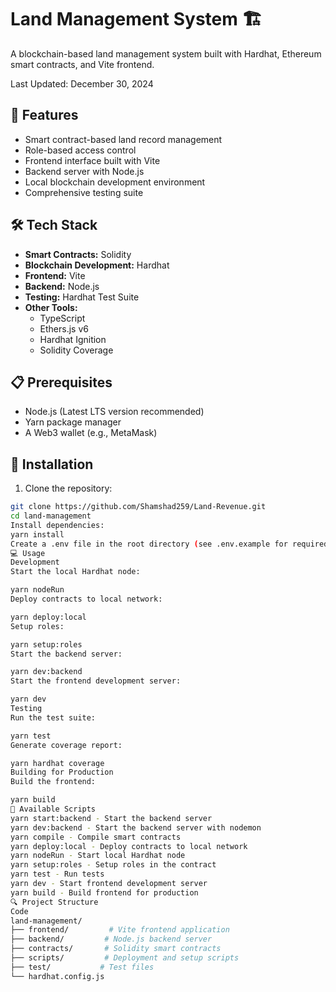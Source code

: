 # Land Management System 🏗️

A blockchain-based land management system built with Hardhat, Ethereum smart contracts, and Vite frontend.

Last Updated: December 30, 2024

## 🚀 Features

- Smart contract-based land record management
- Role-based access control
- Frontend interface built with Vite
- Backend server with Node.js
- Local blockchain development environment
- Comprehensive testing suite

## 🛠️ Tech Stack

- **Smart Contracts:** Solidity
- **Blockchain Development:** Hardhat
- **Frontend:** Vite
- **Backend:** Node.js
- **Testing:** Hardhat Test Suite
- **Other Tools:** 
  - TypeScript
  - Ethers.js v6
  - Hardhat Ignition
  - Solidity Coverage

## 📋 Prerequisites

- Node.js (Latest LTS version recommended)
- Yarn package manager
- A Web3 wallet (e.g., MetaMask)

## 🔧 Installation

1. Clone the repository:
```bash
git clone https://github.com/Shamshad259/Land-Revenue.git
cd land-management
Install dependencies:
yarn install
Create a .env file in the root directory (see .env.example for required variables)
💻 Usage
Development
Start the local Hardhat node:

yarn nodeRun
Deploy contracts to local network:

yarn deploy:local
Setup roles:

yarn setup:roles
Start the backend server:

yarn dev:backend
Start the frontend development server:

yarn dev
Testing
Run the test suite:

yarn test
Generate coverage report:

yarn hardhat coverage
Building for Production
Build the frontend:

yarn build
📝 Available Scripts
yarn start:backend - Start the backend server
yarn dev:backend - Start the backend server with nodemon
yarn compile - Compile smart contracts
yarn deploy:local - Deploy contracts to local network
yarn nodeRun - Start local Hardhat node
yarn setup:roles - Setup roles in the contract
yarn test - Run tests
yarn dev - Start frontend development server
yarn build - Build frontend for production
🔍 Project Structure
Code
land-management/
├── frontend/         # Vite frontend application
├── backend/         # Node.js backend server
├── contracts/       # Solidity smart contracts
├── scripts/         # Deployment and setup scripts
├── test/           # Test files
└── hardhat.config.js